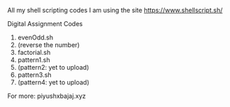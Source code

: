 
All my shell scripting codes
I am using the site https://www.shellscript.sh/

Digital Assignment Codes

1. evenOdd.sh
2. (reverse the number)
3. factorial.sh
4. pattern1.sh
5. (pattern2: yet to upload)
6. pattern3.sh
7. (pattern4: yet to upload)

For more:
piyushxbajaj.xyz
